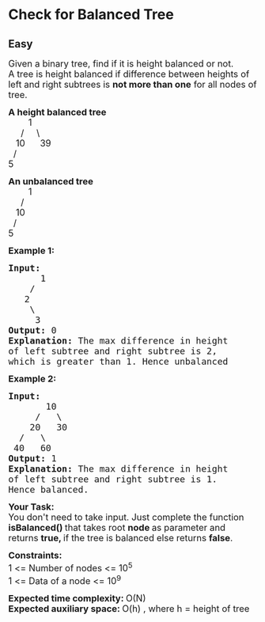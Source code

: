 # Check for Balanced Tree
## Easy
<div class="problems_problem_content__Xm_eO" speechify-initial-font-family="Roboto, sans-serif" speechify-initial-font-size="16px"><p speechify-initial-font-family="urw-din" speechify-initial-font-size="17px"><span style="font-size: 18px;" speechify-initial-font-family="urw-din" speechify-initial-font-size="17px">Given a binary tree, find if it is height balanced or not.&nbsp;<br speechify-initial-font-family="urw-din" speechify-initial-font-size="17px">A tree is height balanced if difference between heights of left and right subtrees is <strong speechify-initial-font-family="urw-din" speechify-initial-font-size="17px">not more than one</strong> for all nodes of tree.&nbsp;</span></p>
<p speechify-initial-font-family="urw-din" speechify-initial-font-size="17px"><span style="font-size: 18px;" speechify-initial-font-family="urw-din" speechify-initial-font-size="17px"><strong speechify-initial-font-family="urw-din" speechify-initial-font-size="17px">A height balanced tree</strong><br speechify-initial-font-family="urw-din" speechify-initial-font-size="17px">&nbsp; &nbsp; &nbsp; &nbsp; 1<br speechify-initial-font-family="urw-din" speechify-initial-font-size="17px">&nbsp; &nbsp;&nbsp; /&nbsp;&nbsp;&nbsp;&nbsp; \<br speechify-initial-font-family="urw-din" speechify-initial-font-size="17px">&nbsp;&nbsp; 10&nbsp;&nbsp;&nbsp;&nbsp;&nbsp; 39<br speechify-initial-font-family="urw-din" speechify-initial-font-size="17px">&nbsp; /<br speechify-initial-font-family="urw-din" speechify-initial-font-size="17px">5</span></p>
<p speechify-initial-font-family="urw-din" speechify-initial-font-size="17px"><span style="font-size: 18px;" speechify-initial-font-family="urw-din" speechify-initial-font-size="17px"><strong speechify-initial-font-family="urw-din" speechify-initial-font-size="17px">An unbalanced tree</strong><br speechify-initial-font-family="urw-din" speechify-initial-font-size="17px">&nbsp; &nbsp; &nbsp; &nbsp; 1<br speechify-initial-font-family="urw-din" speechify-initial-font-size="17px">&nbsp; &nbsp;&nbsp; /&nbsp;&nbsp;&nbsp;&nbsp;<br speechify-initial-font-family="urw-din" speechify-initial-font-size="17px">&nbsp;&nbsp; 10&nbsp;&nbsp;&nbsp;<br speechify-initial-font-family="urw-din" speechify-initial-font-size="17px">&nbsp; /<br speechify-initial-font-family="urw-din" speechify-initial-font-size="17px">5</span></p>
<p speechify-initial-font-family="urw-din" speechify-initial-font-size="17px"><span style="font-size: 18px;" speechify-initial-font-family="urw-din" speechify-initial-font-size="17px"><strong speechify-initial-font-family="urw-din" speechify-initial-font-size="17px">Example 1:</strong></span></p>
<pre speechify-initial-font-family="urw-din" speechify-initial-font-size="17px"><span style="font-size: 18px;" speechify-initial-font-family="urw-din" speechify-initial-font-size="17px"><strong speechify-initial-font-family="urw-din" speechify-initial-font-size="17px">Input:
</strong>&nbsp;&nbsp;&nbsp;&nbsp;&nbsp; 1
 &nbsp;&nbsp;&nbsp;/
&nbsp;&nbsp; 2
 &nbsp; &nbsp;\
 &nbsp; &nbsp; 3&nbsp;
<strong speechify-initial-font-family="urw-din" speechify-initial-font-size="17px">Output: </strong>0<strong speechify-initial-font-family="urw-din" speechify-initial-font-size="17px">
Explanation: </strong>The max difference in height
of left subtree and right subtree is 2,
which is greater than 1. Hence unbalanced</span>
</pre>
<p speechify-initial-font-family="urw-din" speechify-initial-font-size="17px"><span style="font-size: 18px;" speechify-initial-font-family="urw-din" speechify-initial-font-size="17px"><strong speechify-initial-font-family="urw-din" speechify-initial-font-size="17px">Example 2:</strong></span></p>
<pre speechify-initial-font-family="urw-din" speechify-initial-font-size="17px"><span style="font-size: 18px;" speechify-initial-font-family="urw-din" speechify-initial-font-size="17px"><strong speechify-initial-font-family="urw-din" speechify-initial-font-size="17px">Input:
</strong>&nbsp;&nbsp;&nbsp;&nbsp;&nbsp;&nbsp;&nbsp;10
 &nbsp;&nbsp;&nbsp;&nbsp;/&nbsp;&nbsp; \
 &nbsp;&nbsp;&nbsp;20&nbsp;&nbsp; 30 
&nbsp;&nbsp;/&nbsp;&nbsp; \
 40&nbsp;&nbsp; 60
<strong speechify-initial-font-family="urw-din" speechify-initial-font-size="17px">Output:</strong> 1<strong speechify-initial-font-family="urw-din" speechify-initial-font-size="17px">
Explanation: </strong>The max difference in height
of left subtree and right subtree is 1.
Hence balanced.<strong speechify-initial-font-family="urw-din" speechify-initial-font-size="17px"> </strong></span>
</pre>
<p speechify-initial-font-family="urw-din" speechify-initial-font-size="17px"><strong speechify-initial-font-family="urw-din" speechify-initial-font-size="17px"><span style="font-size: 18px;" speechify-initial-font-family="urw-din" speechify-initial-font-size="17px">Your Task:</span></strong><br speechify-initial-font-family="urw-din" speechify-initial-font-size="17px"><span style="font-size: 18px;" speechify-initial-font-family="urw-din" speechify-initial-font-size="17px">You don't need to take input. Just complete the function<strong speechify-initial-font-family="urw-din" speechify-initial-font-size="17px"> isBalanced() </strong>that takes root <strong speechify-initial-font-family="urw-din" speechify-initial-font-size="17px">node </strong>as parameter and returns <strong speechify-initial-font-family="urw-din" speechify-initial-font-size="17px">true, </strong>if the tree is balanced else returns <strong speechify-initial-font-family="urw-din" speechify-initial-font-size="17px">false</strong>.</span></p>
<p speechify-initial-font-family="urw-din" speechify-initial-font-size="17px"><span style="font-size: 18px;" speechify-initial-font-family="urw-din" speechify-initial-font-size="17px"><strong speechify-initial-font-family="urw-din" speechify-initial-font-size="17px">Constraints:</strong><br speechify-initial-font-family="urw-din" speechify-initial-font-size="17px">1 &lt;= Number of nodes &lt;= 10<sup speechify-initial-font-family="urw-din" speechify-initial-font-size="17px">5</sup><br speechify-initial-font-family="urw-din" speechify-initial-font-size="17px">1 &lt;= Data of a node &lt;= 10<sup speechify-initial-font-family="urw-din" speechify-initial-font-size="17px">9</sup></span></p>
<p speechify-initial-font-family="urw-din" speechify-initial-font-size="17px"><span style="font-size: 18px;" speechify-initial-font-family="urw-din" speechify-initial-font-size="17px"><strong speechify-initial-font-family="urw-din" speechify-initial-font-size="17px">Expected time complexity:&nbsp;</strong>O(N)</span><br speechify-initial-font-family="urw-din" speechify-initial-font-size="17px"><span style="font-size: 18px;" speechify-initial-font-family="urw-din" speechify-initial-font-size="17px"><strong speechify-initial-font-family="urw-din" speechify-initial-font-size="17px">Expected auxiliary space:&nbsp;</strong>O(h) , where h = height of tree</span></p></div>